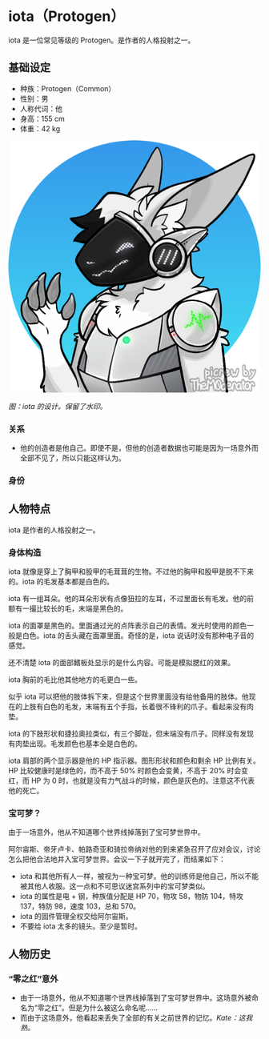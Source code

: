 # iota（Protogen）

iota 是一位常见等级的 Protogen。是作者的人格投射之一。

## 基础设定

- 种族：Protogen（Common）
- 性别：男
- 人称代词：他
- 身高：155 cm
- 体重：42 kg

![iota 的设计](../../assets/protogen-iotang.png)

*图：iota 的设计。保留了水印。*

### 关系

- 他的创造者是他自己。即使不是，但他的创造者数据也可能是因为一场意外而全部不见了，所以只能这样认为。

### 身份

## 人物特点

iota 是作者的人格投射之一。

### 身体构造

iota 就像是穿上了胸甲和股甲的毛茸茸的生物。不过他的胸甲和股甲是脱不下来的。iota 的毛发基本都是白色的。

iota 有一组耳朵。他的耳朵形状有点像狃拉的左耳，不过里面长有毛发。他的前额有一撮比较长的毛，末端是黑色的。

iota 的面罩是黑色的。里面通过光的点阵表示自己的表情。发光时使用的颜色一般是白色。iota 的舌头藏在面罩里面。奇怪的是，iota 说话时没有那种电子音的感觉。

还不清楚 iota 的面部鳍板处显示的是什么内容。可能是模拟腮红的效果。

iota 胸前的毛比他其他地方的毛更白一些。

似乎 iota 可以把他的肢体拆下来，但是这个世界里面没有给他备用的肢体。他现在的上肢有白色的毛发，末端有五个手指，长着很不锋利的爪子。看起来没有肉垫。

iota 的下肢形状和捷拉奥拉类似，有三个脚趾，但末端没有爪子。同样没有发现有肉垫出现。毛发颜色也基本全是白色的。

iota 肩部的两个显示器是他的 HP 指示器。图形形状和颜色和剩余 HP 比例有关。HP 比较健康时是绿色的，而不高于 50% 时颜色会变黄，不高于 20% 时会变红，而 HP 为 0 时，也就是没有力气战斗的时候，颜色是灰色的。注意这不代表他的死亡。

### 宝可梦？

由于一场意外，他从不知道哪个世界线掉落到了宝可梦世界中。

阿尔宙斯、帝牙卢卡、帕路奇亚和骑拉帝纳对他的到来紧急召开了应对会议，讨论怎么把他合法地并入宝可梦世界。会议一下子就开完了，而结果如下：

- iota 和其他所有人一样，被视为一种宝可梦。他的训练师是他自己，所以不能被其他人收服。这一点和不可思议迷宫系列中的宝可梦类似。
- iota 的属性是电 + 钢，种族值分配是 HP 70，物攻 58，物防 104，特攻 137，特防 98，速度 103，总和 570。
- iota 的固件管理全权交给阿尔宙斯。
- 不要给 iota 太多的镜头。至少是暂时。

## 人物历史

### “零之红”意外

- 由于一场意外，他从不知道哪个世界线掉落到了宝可梦世界中。这场意外被命名为“零之红”。但是为什么被这么命名呢……
- 而由于这场意外，他看起来丢失了全部的有关之前世界的记忆。*Kate：这我熟。*
